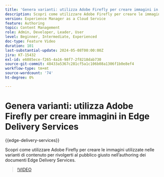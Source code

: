 ```yaml
---
title: 'Genera varianti: utilizza Adobe Firefly per creare immagini in Edge Delivery Services'
description: Scopri come utilizzare Adobe Firefly per creare le immagini utilizzate nelle varianti di contenuto per rivolgerti al pubblico giusto nell’authoring dei documenti Edge Delivery Services.
version: Experience Manager as a Cloud Service
feature: Authoring
topic: Content Management
role: Admin, Developer, Leader, User
level: Beginner, Intermediate, Experienced
doc-type: Feature Video
duration: 101
last-substantial-update: 2024-05-08T00:00:00Z
jira: KT-15432
exl-id: e6085ece-f265-4a16-98f7-2f8218dab730
source-git-commit: 48433a5367c281cf5a1c106b08a1306f1b0e8ef4
workflow-type: tm+mt
source-wordcount: '74'
ht-degree: 0%

---
```


# Genera varianti: utilizza Adobe Firefly per creare immagini in Edge Delivery Services

{{edge-delivery-services}}

Scopri come utilizzare Adobe Firefly per creare le immagini utilizzate nelle varianti di contenuto per rivolgerti al pubblico giusto nell’authoring dei documenti Edge Delivery Services.

>[!VIDEO](https://video.tv.adobe.com/v/3428794/?learn=on)
